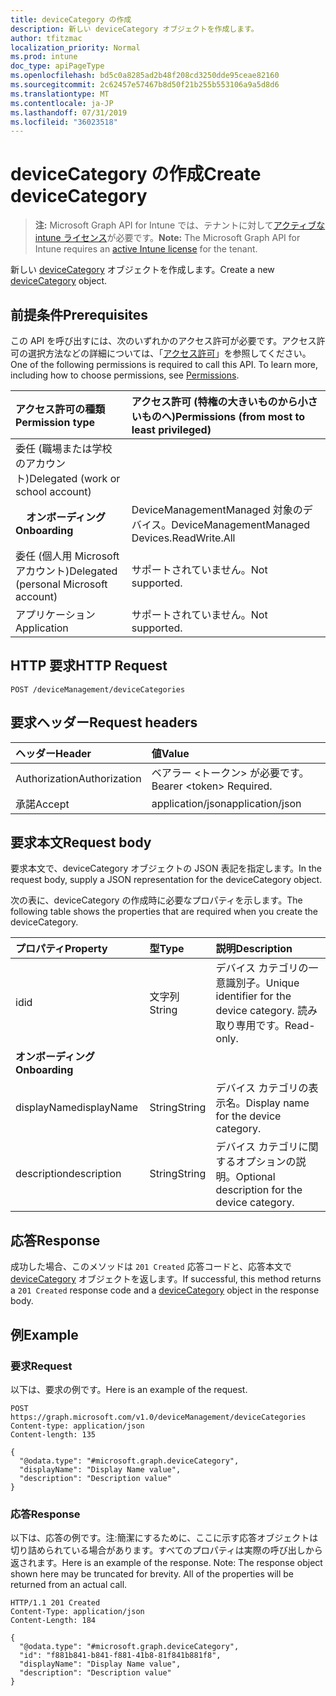 ```yaml
---
title: deviceCategory の作成
description: 新しい deviceCategory オブジェクトを作成します。
author: tfitzmac
localization_priority: Normal
ms.prod: intune
doc_type: apiPageType
ms.openlocfilehash: bd5c0a8285ad2b48f208cd3250dde95ceae82160
ms.sourcegitcommit: 2c62457e57467b8d50f21b255b553106a9a5d8d6
ms.translationtype: MT
ms.contentlocale: ja-JP
ms.lasthandoff: 07/31/2019
ms.locfileid: "36023518"
---
```

# <a name="create-devicecategory"></a><span data-ttu-id="0ac2e-103">deviceCategory の作成</span><span class="sxs-lookup"><span data-stu-id="0ac2e-103">Create deviceCategory</span></span>

> <span data-ttu-id="0ac2e-104">**注:** Microsoft Graph API for Intune では、テナントに対して[アクティブな intune ライセンス](https://go.microsoft.com/fwlink/?linkid=839381)が必要です。</span><span class="sxs-lookup"><span data-stu-id="0ac2e-104">**Note:** The Microsoft Graph API for Intune requires an [active Intune license](https://go.microsoft.com/fwlink/?linkid=839381) for the tenant.</span></span>

<span data-ttu-id="0ac2e-105">新しい [deviceCategory](../resources/intune-shared-devicecategory.md) オブジェクトを作成します。</span><span class="sxs-lookup"><span data-stu-id="0ac2e-105">Create a new [deviceCategory](../resources/intune-shared-devicecategory.md) object.</span></span>

## <a name="prerequisites"></a><span data-ttu-id="0ac2e-106">前提条件</span><span class="sxs-lookup"><span data-stu-id="0ac2e-106">Prerequisites</span></span>
<span data-ttu-id="0ac2e-p101">この API を呼び出すには、次のいずれかのアクセス許可が必要です。アクセス許可の選択方法などの詳細については、「[アクセス許可](/graph/permissions-reference)」を参照してください。</span><span class="sxs-lookup"><span data-stu-id="0ac2e-p101">One of the following permissions is required to call this API. To learn more, including how to choose permissions, see [Permissions](/graph/permissions-reference).</span></span>

|<span data-ttu-id="0ac2e-109">アクセス許可の種類</span><span class="sxs-lookup"><span data-stu-id="0ac2e-109">Permission type</span></span>|<span data-ttu-id="0ac2e-110">アクセス許可 (特権の大きいものから小さいものへ)</span><span class="sxs-lookup"><span data-stu-id="0ac2e-110">Permissions (from most to least privileged)</span></span>|
|:---|:---|
|<span data-ttu-id="0ac2e-111">委任 (職場または学校のアカウント)</span><span class="sxs-lookup"><span data-stu-id="0ac2e-111">Delegated (work or school account)</span></span>||
| <span data-ttu-id="0ac2e-112">&nbsp; &nbsp; **オンボーディング**</span><span class="sxs-lookup"><span data-stu-id="0ac2e-112">&nbsp; &nbsp; **Onboarding**</span></span> | <span data-ttu-id="0ac2e-113">DeviceManagementManaged 対象のデバイス。</span><span class="sxs-lookup"><span data-stu-id="0ac2e-113">DeviceManagementManaged Devices.ReadWrite.All</span></span>|
|<span data-ttu-id="0ac2e-114">委任 (個人用 Microsoft アカウント)</span><span class="sxs-lookup"><span data-stu-id="0ac2e-114">Delegated (personal Microsoft account)</span></span>|<span data-ttu-id="0ac2e-115">サポートされていません。</span><span class="sxs-lookup"><span data-stu-id="0ac2e-115">Not supported.</span></span>|
|<span data-ttu-id="0ac2e-116">アプリケーション</span><span class="sxs-lookup"><span data-stu-id="0ac2e-116">Application</span></span>|<span data-ttu-id="0ac2e-117">サポートされていません。</span><span class="sxs-lookup"><span data-stu-id="0ac2e-117">Not supported.</span></span>|

## <a name="http-request"></a><span data-ttu-id="0ac2e-118">HTTP 要求</span><span class="sxs-lookup"><span data-stu-id="0ac2e-118">HTTP Request</span></span>
<!-- {
  "blockType": "ignored"
}
-->
``` http
POST /deviceManagement/deviceCategories
```

## <a name="request-headers"></a><span data-ttu-id="0ac2e-119">要求ヘッダー</span><span class="sxs-lookup"><span data-stu-id="0ac2e-119">Request headers</span></span>
|<span data-ttu-id="0ac2e-120">ヘッダー</span><span class="sxs-lookup"><span data-stu-id="0ac2e-120">Header</span></span>|<span data-ttu-id="0ac2e-121">値</span><span class="sxs-lookup"><span data-stu-id="0ac2e-121">Value</span></span>|
|:---|:---|
|<span data-ttu-id="0ac2e-122">Authorization</span><span class="sxs-lookup"><span data-stu-id="0ac2e-122">Authorization</span></span>|<span data-ttu-id="0ac2e-123">ベアラー &lt;トークン&gt; が必要です。</span><span class="sxs-lookup"><span data-stu-id="0ac2e-123">Bearer &lt;token&gt; Required.</span></span>|
|<span data-ttu-id="0ac2e-124">承諾</span><span class="sxs-lookup"><span data-stu-id="0ac2e-124">Accept</span></span>|<span data-ttu-id="0ac2e-125">application/json</span><span class="sxs-lookup"><span data-stu-id="0ac2e-125">application/json</span></span>|

## <a name="request-body"></a><span data-ttu-id="0ac2e-126">要求本文</span><span class="sxs-lookup"><span data-stu-id="0ac2e-126">Request body</span></span>
<span data-ttu-id="0ac2e-127">要求本文で、deviceCategory オブジェクトの JSON 表記を指定します。</span><span class="sxs-lookup"><span data-stu-id="0ac2e-127">In the request body, supply a JSON representation for the deviceCategory object.</span></span>

<span data-ttu-id="0ac2e-128">次の表に、deviceCategory の作成時に必要なプロパティを示します。</span><span class="sxs-lookup"><span data-stu-id="0ac2e-128">The following table shows the properties that are required when you create the deviceCategory.</span></span>

|<span data-ttu-id="0ac2e-129">プロパティ</span><span class="sxs-lookup"><span data-stu-id="0ac2e-129">Property</span></span>|<span data-ttu-id="0ac2e-130">型</span><span class="sxs-lookup"><span data-stu-id="0ac2e-130">Type</span></span>|<span data-ttu-id="0ac2e-131">説明</span><span class="sxs-lookup"><span data-stu-id="0ac2e-131">Description</span></span>|
|:---|:---|:---|
|<span data-ttu-id="0ac2e-132">id</span><span class="sxs-lookup"><span data-stu-id="0ac2e-132">id</span></span>|<span data-ttu-id="0ac2e-133">文字列</span><span class="sxs-lookup"><span data-stu-id="0ac2e-133">String</span></span>|<span data-ttu-id="0ac2e-134">デバイス カテゴリの一意識別子。</span><span class="sxs-lookup"><span data-stu-id="0ac2e-134">Unique identifier for the device category.</span></span> <span data-ttu-id="0ac2e-135">読み取り専用です。</span><span class="sxs-lookup"><span data-stu-id="0ac2e-135">Read-only.</span></span>|
|<span data-ttu-id="0ac2e-136">**オンボーディング**</span><span class="sxs-lookup"><span data-stu-id="0ac2e-136">**Onboarding**</span></span>|
|<span data-ttu-id="0ac2e-137">displayName</span><span class="sxs-lookup"><span data-stu-id="0ac2e-137">displayName</span></span>|<span data-ttu-id="0ac2e-138">String</span><span class="sxs-lookup"><span data-stu-id="0ac2e-138">String</span></span>|<span data-ttu-id="0ac2e-139">デバイス カテゴリの表示名。</span><span class="sxs-lookup"><span data-stu-id="0ac2e-139">Display name for the device category.</span></span>|
|<span data-ttu-id="0ac2e-140">description</span><span class="sxs-lookup"><span data-stu-id="0ac2e-140">description</span></span>|<span data-ttu-id="0ac2e-141">String</span><span class="sxs-lookup"><span data-stu-id="0ac2e-141">String</span></span>|<span data-ttu-id="0ac2e-142">デバイス カテゴリに関するオプションの説明。</span><span class="sxs-lookup"><span data-stu-id="0ac2e-142">Optional description for the device category.</span></span>|



## <a name="response"></a><span data-ttu-id="0ac2e-143">応答</span><span class="sxs-lookup"><span data-stu-id="0ac2e-143">Response</span></span>
<span data-ttu-id="0ac2e-144">成功した場合、このメソッドは `201 Created` 応答コードと、応答本文で [deviceCategory](../resources/intune-shared-devicecategory.md) オブジェクトを返します。</span><span class="sxs-lookup"><span data-stu-id="0ac2e-144">If successful, this method returns a `201 Created` response code and a [deviceCategory](../resources/intune-shared-devicecategory.md) object in the response body.</span></span>

## <a name="example"></a><span data-ttu-id="0ac2e-145">例</span><span class="sxs-lookup"><span data-stu-id="0ac2e-145">Example</span></span>
### <a name="request"></a><span data-ttu-id="0ac2e-146">要求</span><span class="sxs-lookup"><span data-stu-id="0ac2e-146">Request</span></span>
<span data-ttu-id="0ac2e-147">以下は、要求の例です。</span><span class="sxs-lookup"><span data-stu-id="0ac2e-147">Here is an example of the request.</span></span>
``` http
POST https://graph.microsoft.com/v1.0/deviceManagement/deviceCategories
Content-type: application/json
Content-length: 135

{
  "@odata.type": "#microsoft.graph.deviceCategory",
  "displayName": "Display Name value",
  "description": "Description value"
}
```

### <a name="response"></a><span data-ttu-id="0ac2e-148">応答</span><span class="sxs-lookup"><span data-stu-id="0ac2e-148">Response</span></span>
<span data-ttu-id="0ac2e-p103">以下は、応答の例です。注:簡潔にするために、ここに示す応答オブジェクトは切り詰められている場合があります。すべてのプロパティは実際の呼び出しから返されます。</span><span class="sxs-lookup"><span data-stu-id="0ac2e-p103">Here is an example of the response. Note: The response object shown here may be truncated for brevity. All of the properties will be returned from an actual call.</span></span>
``` http
HTTP/1.1 201 Created
Content-Type: application/json
Content-Length: 184

{
  "@odata.type": "#microsoft.graph.deviceCategory",
  "id": "f881b841-b841-f881-41b8-81f841b881f8",
  "displayName": "Display Name value",
  "description": "Description value"
}
```



